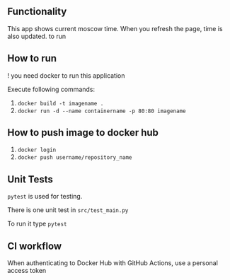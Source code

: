 ## Functionality
This app shows current moscow time. When you refresh the page, time is also updated.
to run

## How to run
! you need docker to run this application

Execute following commands:
1. `docker build -t imagename .`
2. `docker run -d --name containername -p 80:80 imagename`

## How to push image to docker hub
1. `docker login`
2. `docker push username/repository_name`

## Unit Tests
`pytest` is used for testing.

There is one unit test in `src/test_main.py`

To run it type `pytest`

## CI workflow
When authenticating to Docker Hub with GitHub Actions, use a personal access token

